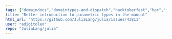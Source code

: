 ```yaml
---
tags: ["domaindocs","domaintypes-and-dispatch","hacktoberfest","hpc","julia","julia-language","julialang","machine-learning","numerical","programming-language","science","scientific"]
title: "Better introduction to parametric types in the manual"
html_url: "https://github.com/JuliaLang/julia/issues/43811"
user: "adigitoleo"
repo: "JuliaLang/julia"
---
```



